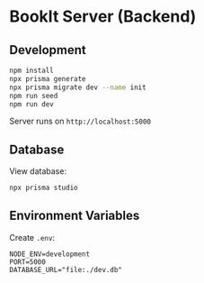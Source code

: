 # BookIt Server (Backend)

## Development

```bash
npm install
npx prisma generate
npx prisma migrate dev --name init
npm run seed
npm run dev
```

Server runs on `http://localhost:5000`

## Database

View database:
```bash
npx prisma studio
```

## Environment Variables

Create `.env`:
```
NODE_ENV=development
PORT=5000
DATABASE_URL="file:./dev.db"
```
